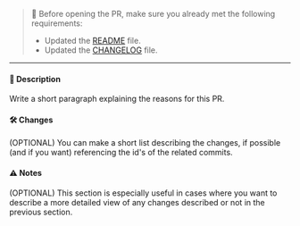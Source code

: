 > 📢 Before opening the PR, make sure you already met the following requirements:
> - Updated the [README](../README.md) file.
> - Updated the [CHANGELOG](../CHANGELOG.md) file.
---

#### 📝 Description

Write a short paragraph explaining the reasons for this PR.

#### 🛠️ Changes

(OPTIONAL) You can make a short list describing the changes, if possible (and if you want) referencing the id's of the related commits.

#### ⚠️ Notes

(OPTIONAL) This section is especially useful in cases where you want to describe a more detailed view of any changes described or not in the previous section.
